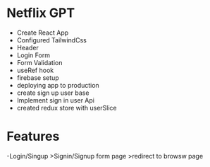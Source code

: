 # Netflix GPT
 - Create React App
 - Configured TailwindCss
 - Header
 - Login Form
 - Form Validation
 - useRef hook
 - firebase setup
 - deploying app to production
 - create sign up user base
 - Implement sign in user Api
 - created redux store with userSlice

# Features 
-Login/Singup
    >Signin/Signup form page
    >redirect to browsw page


